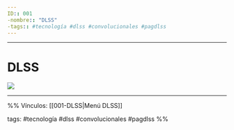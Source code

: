 ```yaml
---
ID:: 001
-nombre:: "DLSS"
-tags:: #tecnología #dlss #convolucionales #pagdlss 
---
```

___

# DLSS
![](https://www.youtube.com/watch?v=TFpdUC5uv48)





___
%%
Vínculos:
[[001-DLSS|Menú DLSS]]

tags:
#tecnología #dlss #convolucionales #pagdlss
%%
